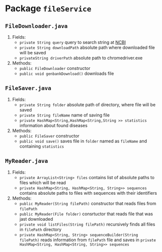 # Package `fileService`

## `FileDownloader.java`

  1. Fields:
      * `private String query` query to search string at [NCBI](https://www.ncbi.nlm.nih.gov/nuccore)
      * `private String downloadPath` absolute path where downloaded file will be saved
      * `privateString driverPath` absolute path to chromedriver.exe
  2. Methods:
      * `public FileDownloader` constructor
      * `public void genbankDownload()` downloads file
      
## `FileSaver.java`

  1. Fields:
      * `private String folder` absolute path of directory, where file will be saved
      * `private String fileName` name of saving file
      * `private HashMap<String,HashMap<String,String >> statistics` information about found diseases
  2. Methods:
      * `public FileSaver` constructor
      * `public void save()` saves file in `folder` named as `fileName` and containing `statistics`
      
## `MyReader.java` 

  1. Fields:
      * `private ArrayList<String> files` contains list of absolute paths to files which will be read
      * `private HashMap<String, HashMap<String, String>> sequences` contains absolute paths to files 
      with sequences with their identifiers
  2. Methods:
      * `public MyReader(String filePath)` constructor that reads files from `filePath` 
      * `public MyReader(File folder)` consrtuctor that reads file that was jast downloaded
      * `private void listFiles(String filePath)` recursively finds all files in `filePath` directory
      * `private HashMap<String, String> sequenceBuilder(String filePath)` reads information from `filePath` file and saves
      in `private HashMap<String, HashMap<String, String>> sequences`
